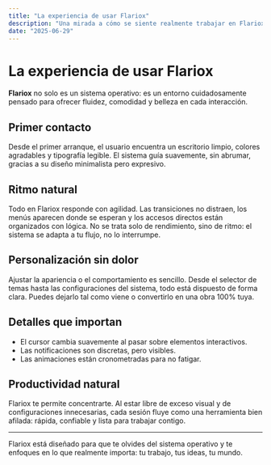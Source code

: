 ```yaml
---
title: "La experiencia de usar Flariox"
description: "Una mirada a cómo se siente realmente trabajar en Flariox día a día."
date: "2025-06-29"
---
```


# La experiencia de usar Flariox

**Flariox** no solo es un sistema operativo: es un entorno cuidadosamente pensado para ofrecer fluidez, comodidad y belleza en cada interacción.

## Primer contacto

Desde el primer arranque, el usuario encuentra un escritorio limpio, colores agradables y tipografía legible. El sistema guía suavemente, sin abrumar, gracias a su diseño minimalista pero expresivo.

## Ritmo natural

Todo en Flariox responde con agilidad. Las transiciones no distraen, los menús aparecen donde se esperan y los accesos directos están organizados con lógica. No se trata solo de rendimiento, sino de ritmo: el sistema se adapta a tu flujo, no lo interrumpe.

## Personalización sin dolor

Ajustar la apariencia o el comportamiento es sencillo. Desde el selector de temas hasta las configuraciones del sistema, todo está dispuesto de forma clara. Puedes dejarlo tal como viene o convertirlo en una obra 100% tuya.

## Detalles que importan

- El cursor cambia suavemente al pasar sobre elementos interactivos.
- Las notificaciones son discretas, pero visibles.
- Las animaciones están cronometradas para no fatigar.

## Productividad natural

Flariox te permite concentrarte. Al estar libre de exceso visual y de configuraciones innecesarias, cada sesión fluye como una herramienta bien afilada: rápida, confiable y lista para trabajar contigo.

---

Flariox está diseñado para que te olvides del sistema operativo y te enfoques en lo que realmente importa: tu trabajo, tus ideas, tu mundo.
